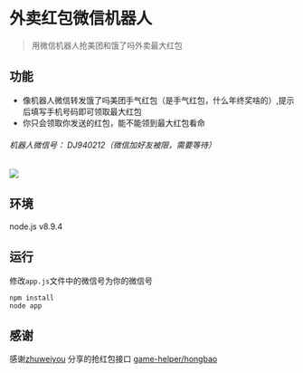 # 外卖红包微信机器人
> 用微信机器人抢美团和饿了吗外卖最大红包

## 功能
- 像机器人微信转发饿了吗美团手气红包（是手气红包，什么年终奖啥的）,提示后填写手机号码即可领取最大红包
- 你只会领取你发送的红包，能不能领到最大红包看命

###### 机器人微信号： DJ940212（微信加好友被限，需要等待）
![](http://ovs5x36k4.bkt.clouddn.com/QQ20180227-0.png?imageView2/2/w/400)

## 环境
node.js v8.9.4

## 运行
修改`app.js`文件中的微信号为你的微信号
```
npm install
node app
```

## 感谢

感谢[zhuweiyou](https://github.com/zhuweiyou) 分享的抢红包接口
[game-helper/hongbao](https://github.com/game-helper/hongbao)
